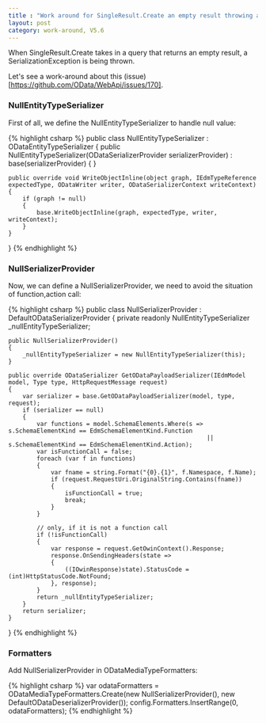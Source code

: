 ```yaml
---
title : "Work around for SingleResult.Create an empty result throwing a exception"
layout: post
category: work-around, V5.6
---
```


When SingleResult.Create takes in a query that returns an empty result, a SerializationException is being thrown.

Let's see a work-around about this (issue)[https://github.com/OData/WebApi/issues/170].

### NullEntityTypeSerializer

First of all, we define the NullEntityTypeSerializer to handle null value:

{% highlight csharp %}
public class NullEntityTypeSerializer : ODataEntityTypeSerializer
{
    public NullEntityTypeSerializer(ODataSerializerProvider serializerProvider)
        : base(serializerProvider)
    { }

    public override void WriteObjectInline(object graph, IEdmTypeReference expectedType, ODataWriter writer, ODataSerializerContext writeContext)
    {
        if (graph != null)
        {
            base.WriteObjectInline(graph, expectedType, writer, writeContext);
        }
    }
}
{% endhighlight %}

### NullSerializerProvider

Now, we can define a NullSerializerProvider, we need to avoid the situation of function,action call:

{% highlight csharp %}
public class NullSerializerProvider : DefaultODataSerializerProvider
{
    private readonly NullEntityTypeSerializer _nullEntityTypeSerializer;

    public NullSerializerProvider()
    {
        _nullEntityTypeSerializer = new NullEntityTypeSerializer(this);
    }

    public override ODataSerializer GetODataPayloadSerializer(IEdmModel model, Type type, HttpRequestMessage request)
    {
        var serializer = base.GetODataPayloadSerializer(model, type, request);
        if (serializer == null)
        {
			var functions = model.SchemaElements.Where(s => s.SchemaElementKind == EdmSchemaElementKind.Function
                                                            || s.SchemaElementKind == EdmSchemaElementKind.Action);
            var isFunctionCall = false;
            foreach (var f in functions)
            {
                var fname = string.Format("{0}.{1}", f.Namespace, f.Name);
                if (request.RequestUri.OriginalString.Contains(fname))
                {
                    isFunctionCall = true;
                    break;
                }
            }

            // only, if it is not a function call
            if (!isFunctionCall)
            {
                var response = request.GetOwinContext().Response;
                response.OnSendingHeaders(state =>
                {
                    ((IOwinResponse)state).StatusCode = (int)HttpStatusCode.NotFound;
                }, response);
            }
            return _nullEntityTypeSerializer;
        }
        return serializer;
    }
}
{% endhighlight %}

### Formatters

Add NullSerializerProvider in ODataMediaTypeFormatters:

{% highlight csharp %}
var odataFormatters = ODataMediaTypeFormatters.Create(new NullSerializerProvider(), new DefaultODataDeserializerProvider());
config.Formatters.InsertRange(0, odataFormatters);
{% endhighlight %}
